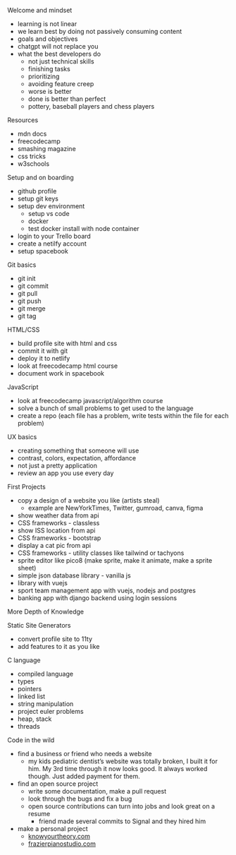 Welcome and mindset

- learning is not linear
- we learn best by doing not passively consuming content
- goals and objectives
- chatgpt will not replace you
- what the best developers do
  - not just technical skills
  - finishing tasks
  - prioritizing
  - avoiding feature creep
  - worse is better
  - done is better than perfect
  - pottery, baseball players and chess players

Resources

- mdn docs
- freecodecamp
- smashing magazine
- css tricks
- w3schools

Setup and on boarding

- github profile
- setup git keys
- setup dev environment
  - setup vs code
  - docker
  - test docker install with node container
- login to your Trello board
- create a netilfy account
- setup spacebook

Git basics

- git init
- git commit
- git pull
- git push
- git merge
- git tag

HTML/CSS

- build profile site with html and css
- commit it with git
- deploy it to netlify
- look at freecodecamp html course
- document work in spacebook

JavaScript

- look at freecodecamp javascript/algorithm course
- solve a bunch of small problems to get used to the language
- create a repo (each file has a problem, write tests within the file for each problem)

UX basics

- creating something that someone will use
- contrast, colors, expectation, affordance
- not just a pretty application
- review an app you use every day

First Projects

- copy a design of a website you like (artists steal)
  - example are NewYorkTimes, Twitter, gumroad, canva, figma
- show weather data from api
- CSS frameworks - classless
- show ISS location from api
- CSS frameworks - bootstrap
- display a cat pic from api
- CSS frameworks - utility classes like tailwind or tachyons
- sprite editor like pico8 (make sprite, make it animate, make a sprite sheet)
- simple json database library - vanilla js
- library with vuejs
- sport team management app with vuejs, nodejs and postgres
- banking app with django backend using login sessions

More Depth of Knowledge

Static Site Generators

- convert profile site to 11ty
- add features to it as you like

C language

- compiled language
- types
- pointers
- linked list
- string manipulation
- project euler problems
- heap, stack
- threads

Code in the wild

- find a business or friend who needs a website
  - my kids pediatric dentist’s website was totally broken, I built it for him. My 3rd time through it now looks good. It always worked though. Just added payment for them.
- find an open source project
  - write some documentation, make a pull request
  - look through the bugs and fix a bug
  - open source contributions can turn into jobs and look great on a resume
    - friend made several commits to Signal and they hired him
- make a personal project
  - [knowyourtheory.com](http://knowyourtheory.com "‌")
  - [frazierpianostudio.com](http://frazierpianostudio.com "‌")